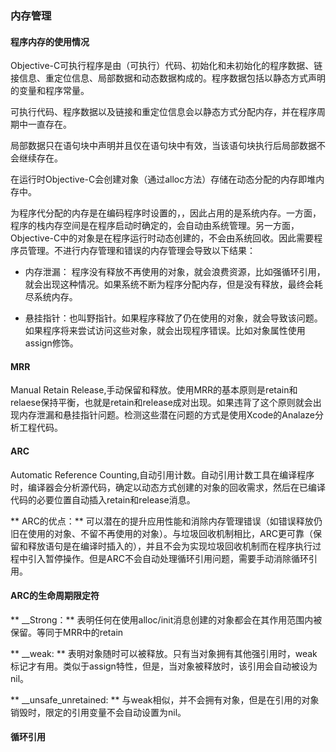 ### 内存管理

#### 程序内存的使用情况

Objective-C可执行程序是由（可执行）代码、初始化和未初始化的程序数据、链接信息、重定位信息、局部数据和动态数据构成的。程序数据包括以静态方式声明的变量和程序常量。

可执行代码、程序数据以及链接和重定位信息会以静态方式分配内存，并在程序周期中一直存在。

局部数据只在语句块中声明并且仅在语句块中有效，当该语句块执行后局部数据不会继续存在。

在运行时Objective-C会创建对象（通过alloc方法）存储在动态分配的内存即堆内存中。

为程序代分配的内存是在编码程序时设置的，，因此占用的是系统内存。一方面，程序的栈内存空间是在程序启动时确定的，会自动由系统管理。另一方面，Objective-C中的对象是在程序运行时动态创建的，不会由系统回收。因此需要程序员管理。不进行内存管理和错误的内存管理会导致以下结果：

* 内存泄漏： 程序没有释放不再使用的对象，就会浪费资源，比如强循环引用，就会出现这种情况。如果系统不断为程序分配内存，但是没有释放，最终会耗尽系统内存。

* 悬挂指针：也叫野指针。如果程序释放了仍在使用的对象，就会导致该问题。如果程序将来尝试访问这些对象，就会出现程序错误。比如对象属性使用assign修饰。

#### MRR
Manual Retain Release,手动保留和释放。使用MRR的基本原则是retain和relaese保持平衡，也就是retain和release成对出现。如果违背了这个原则就会出现内存泄漏和悬挂指针问题。检测这些潜在问题的方式是使用Xcode的Analaze分析工程代码。

#### ARC
Automatic Reference Counting,自动引用计数。自动引用计数工具在编译程序时，编译器会分析源代码，确定以动态方式创建的对象的回收需求，然后在已编译代码的必要位置自动插入retain和release消息。

** ARC的优点：** 可以潜在的提升应用性能和消除内存管理错误（如错误释放仍旧在使用的对象、不留不再使用的对象）。与垃圾回收机制相比，ARC更可靠（保留和释放语句是在编译时插入的），并且不会为实现垃圾回收机制而在程序执行过程中引入暂停操作。但是ARC不会自动处理循环引用问题，需要手动消除循环引用。

#### ARC的生命周期限定符
** __Strong：** 表明任何在使用alloc/init消息创建的对象都会在其作用范围内被保留。等同于MRR中的retain

** __weak: **  表明对象随时可以被释放。只有当对象拥有其他强引用时，weak标记才有用。类似于assign特性，但是，当对象被释放时，该引用会自动被设为nil。

** __unsafe_unretained: ** 与weak相似，并不会拥有对象，但是在引用的对象销毁时，限定的引用变量不会自动设置为nil。


#### 循环引用






